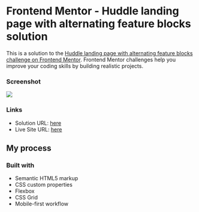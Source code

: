 # Frontend Mentor - Huddle landing page with alternating feature blocks solution

This is a solution to the [Huddle landing page with alternating feature blocks challenge on Frontend Mentor](https://www.frontendmentor.io/challenges/huddle-landing-page-with-alternating-feature-blocks-5ca5f5981e82137ec91a5100). Frontend Mentor challenges help you improve your coding skills by building realistic projects.

### Screenshot

![](./screenshot.jpg)

### Links

- Solution URL: [here](https://github.com/HeshamAbdelalem/huddle-landing-page)
- Live Site URL: [here](https://heshamabdelalem.github.io/huddle-landing-page/)

## My process

### Built with

- Semantic HTML5 markup
- CSS custom properties
- Flexbox
- CSS Grid
- Mobile-first workflow
